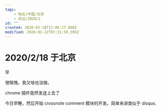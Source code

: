 ```yaml
---
tags:
    - 地点/中国/北京
    - 日记/2020/2
id: ""
created: 2020-03-18T12:06:17.898Z
modified: 2020-03-22T07:31:50.395Z
---
```


# 2020/2/18 于北京

<!-- @timer "date":"Tue Feb 18 2020 09:32:39 GMT+0800 (CST)" -->

早

<!-- @timer "date":"Tue Feb 18 2020 17:09:14 GMT+0800 (CST)","duration":"about 8 hours" -->

很惭愧，我又啥也没做。

<!-- @timer "date":"Tue Feb 18 2020 18:54:34 GMT+0800 (CST)","duration":"about 2 hours" -->

chrome 插件竟然发送上去了

<!-- @timer "date":"Tue Feb 18 2020 21:32:20 GMT+0800 (CST)","duration":"about 3 hours" -->

今日早睡，然后开始 crossnote comment 模块的开发。简单来讲类似于 disqus.

